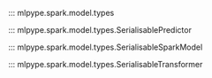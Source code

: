 ::: mlpype.spark.model.types

::: mlpype.spark.model.types.SerialisablePredictor

::: mlpype.spark.model.types.SerialisableSparkModel

::: mlpype.spark.model.types.SerialisableTransformer